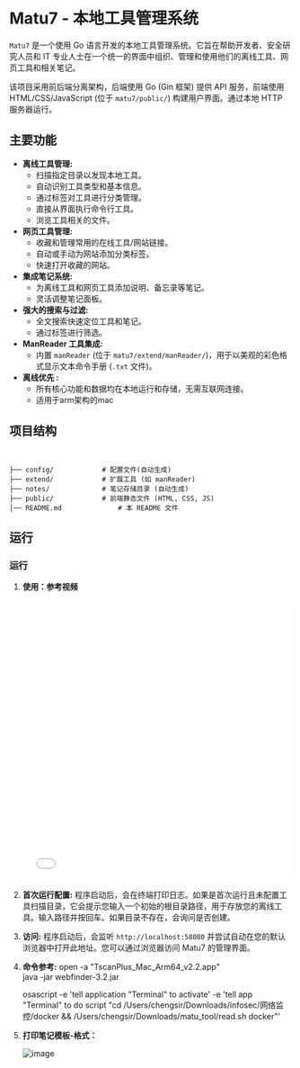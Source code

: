 # Matu7 - 本地工具管理系统



`Matu7` 是一个使用 Go 语言开发的本地工具管理系统。它旨在帮助开发者、安全研究人员和 IT 专业人士在一个统一的界面中组织、管理和使用他们的离线工具、网页工具和相关笔记。

该项目采用前后端分离架构，后端使用 Go (Gin 框架) 提供 API 服务，前端使用 HTML/CSS/JavaScript (位于 `matu7/public/`) 构建用户界面。通过本地 HTTP 服务器运行。

## 主要功能

*   **离线工具管理:**
    *   扫描指定目录以发现本地工具。
    *   自动识别工具类型和基本信息。
    *   通过标签对工具进行分类管理。
    *   直接从界面执行命令行工具。
    *   浏览工具相关的文件。
*   **网页工具管理:**
    *   收藏和管理常用的在线工具/网站链接。
    *   自动或手动为网站添加分类标签。
    *   快速打开收藏的网站。
*   **集成笔记系统:**
    *   为离线工具和网页工具添加说明、备忘录等笔记。
    *   灵活调整笔记面板。
*   **强大的搜索与过滤:**
    *   全文搜索快速定位工具和笔记。
    *   通过标签进行筛选。
*   **ManReader 工具集成:**
    *   内置 `manReader` (位于 `matu7/extend/manReader/`)，用于以美观的彩色格式显示文本命令手册 (`.txt` 文件)。
*   **离线优先 :**
    *   所有核心功能和数据均在本地运行和存储，无需互联网连接。
    *   适用于arm架构的mac
## 项目结构

```


├── config/            # 配置文件(自动生成)
├── extend/            # 扩展工具 (如 manReader)
├── notes/             # 笔记存储目录 (自动生成)
├── public/            # 前端静态文件 (HTML, CSS, JS)
│── README.md              # 本 README 文件

```

## 运行


### 运行

1.  **使用：参考视频**
    <iframe src="//player.bilibili.com/player.html?aid=375588815&bvid=BV1so4y1m7U5&cid=339262048&page=1&high_quality=1&danmaku=0" allowfullscreen="allowfullscreen" width="100%" height="500" scrolling="no" frameborder="0" sandbox="allow-top-navigation allow-same-origin allow-forms allow-scripts"></iframe>

2.  **首次运行配置:**
    程序启动后，会在终端打印日志。如果是首次运行且未配置工具扫描目录，它会提示您输入一个初始的根目录路径，用于存放您的离线工具。输入路径并按回车。如果目录不存在，会询问是否创建。

3.  **访问:**
    程序启动后，会监听 `http://localhost:58080` 并尝试自动在您的默认浏览器中打开此地址。您可以通过浏览器访问 Matu7 的管理界面。

4.  **命令参考:**
    open -a "TscanPlus_Mac_Arm64_v2.2.app"  
    java -jar webfinder-3.2.jar

    osascript -e 'tell application "Terminal" to activate' -e 'tell app "Terminal" to do script "cd /Users/chengsir/Downloads/infosec/网络监控/docker && /Users/chengsir/Downloads/matu_tool/read.sh docker"'

5. **打印笔记模板-格式：**

    ![image](https://github.com/user-attachments/assets/2dbbb04a-6d5f-4060-a388-9dfc4286efaa)



